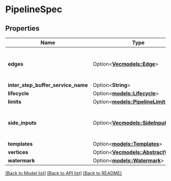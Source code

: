 # PipelineSpec

## Properties

Name | Type | Description | Notes
------------ | ------------- | ------------- | -------------
**edges** | Option<[**Vec<models::Edge>**](Edge.md)> | Edges define the relationships between vertices | [optional]
**inter_step_buffer_service_name** | Option<**String**> |  | [optional]
**lifecycle** | Option<[**models::Lifecycle**](Lifecycle.md)> |  | [optional]
**limits** | Option<[**models::PipelineLimits**](PipelineLimits.md)> |  | [optional]
**side_inputs** | Option<[**Vec<models::SideInput>**](SideInput.md)> | SideInputs defines the Side Inputs of a pipeline. | [optional]
**templates** | Option<[**models::Templates**](Templates.md)> |  | [optional]
**vertices** | Option<[**Vec<models::AbstractVertex>**](AbstractVertex.md)> |  | [optional]
**watermark** | Option<[**models::Watermark**](Watermark.md)> |  | [optional]

[[Back to Model list]](../README.md#documentation-for-models) [[Back to API list]](../README.md#documentation-for-api-endpoints) [[Back to README]](../README.md)


